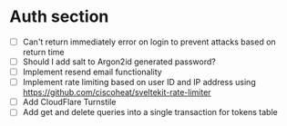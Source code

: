 # Auth section

- [ ] Can't return immediately error on login to prevent attacks based on return time
- [ ] Should I add salt to Argon2id generated password?
- [ ] Implement resend email functionality
- [ ] Implement rate limiting based on user ID and IP address using https://github.com/ciscoheat/sveltekit-rate-limiter
- [ ] Add CloudFlare Turnstile
- [ ] Add get and delete queries into a single transaction for tokens table
